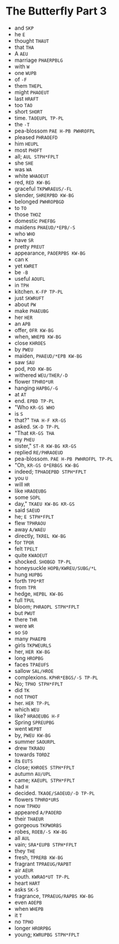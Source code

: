 # The Butterfly Part 3

* and `SKP`
* he `E`
* thought `THAUT`
* that `THA`
* A `AEU`
* marriage `PHAERPBLG`
* with `W`
* one `WUPB`
* of `-F`
* them `THEPL`
* might `PHAOEUT`
* last `HRAFT`
* too `TAO`
* short `SHORT`
* time. `TAOEUPL TP-PL`
* the `-T`
* pea-blossom `PAE H-PB PWHROFPL`
* pleased `PHRAOEFD`
* him `HEUPL`
* most `PHOFT`
* all; `AUL STPH*FPLT`
* she `SHE`
* was `WA`
* white `WHAOEUT`
* red, `RED KW-BG`
* graceful `TKPWRAEUS/-FL`
* slender, `SHRERPBD KW-BG`
* belonged `PWHROPBGD`
* to `TO`
* those `THOZ`
* domestic `PHEFBG`
* maidens `PHAEUD/*EPB/-S`
* who `WHO`
* have `SR`
* pretty `PREUT`
* appearance, `PAOERPBS KW-BG`
* can `K`
* yet `KWRET`
* be `-B`
* useful `AOUFL`
* in `TPH`
* kitchen. `K-FP TP-PL`
* just `SKWRUFT`
* about `PW`
* make `PHAEUBG`
* her `HER`
* an `APB`
* offer, `OFR KW-BG`
* when, `WHEPB KW-BG`
* close `KHROES`
* by `PWEU`
* maiden, `PHAEUD/*EPB KW-BG`
* saw `SAU`
* pod, `POD KW-BG`
* withered `WEU/THER/-D`
* flower `TPHRO*UR`
* hanging `HAPBG/-G`
* at `AT`
* end. `EPBD TP-PL`
* "Who `KR-GS WHO`
* is `S`
* that?" `THA H-F KR-GS`
* asked. `SK-D TP-PL`
* "That `KR-GS THA`
* my `PHEU`
* sister," `ST-R KW-BG KR-GS`
* replied `RE/PHRAOEUD`
* pea-blossom. `PAE H-PB PWHROFPL TP-PL`
* "Oh, `KR-GS O*ERBGS KW-BG`
* indeed; `TPHAOEPBD STPH*FPLT`
* you `U`
* will `HR`
* like `HRAOEUBG`
* some `SOPL`
* day," `TKAEU KW-BG KR-GS`
* said `SAEUD`
* he; `E STPH*FPLT`
* flew `TPHRAOU`
* away `A/WAEU`
* directly, `TKREL KW-BG`
* for `TPOR`
* felt `TPELT`
* quite `KWAOEUT`
* shocked. `SHOBGD TP-PL`
* honeysuckle `HOPB/KWREU/SUBG/*L`
* hung `HUPBG`
* forth `TPO*RT`
* from `TPR`
* hedge, `HEPBL KW-BG`
* full `TPUL`
* bloom; `PHRAOPL STPH*FPLT`
* but `PWUT`
* there `THR`
* were `WR`
* so `SO`
* many `PHAEPB`
* girls `TKPWEURLS`
* her, `HER KW-BG`
* long `HROPBG`
* faces `TPAEUFS`
* sallow `SAL/HROE`
* complexions. `KPHR*EBGS/-S TP-PL`
* No; `TPHO STPH*FPLT`
* did `TK`
* not `TPHOT`
* her. `HER TP-PL`
* which `WEU`
* like? `HRAOEUBG H-F`
* Spring `SPREUPBG`
* went `WEPBT`
* by, `PWEU KW-BG`
* summer `SAOURPL`
* drew `TKRAOU`
* towards `TORDZ`
* its `EUTS`
* close; `KHROES STPH*FPLT`
* autumn `AU/UPL`
* came; `KAEUPL STPH*FPLT`
* had `H`
* decided. `TKAOE/SAOEUD/-D TP-PL`
* flowers `TPHRO*URS`
* now `TPHOU`
* appeared `A/PAOERD`
* their `THAEUR`
* gorgeous `TKPWORBS`
* robes, `ROEB/-S KW-BG`
* all `AUL`
* vain; `SRA*EUPB STPH*FPLT`
* they `THE`
* fresh, `TPRERB KW-BG`
* fragrant `TPRAEUG/RAPBT`
* air `AEUR`
* youth. `KWRAO*UT TP-PL`
* heart `HART`
* asks `SK-S`
* fragrance, `TPRAEUG/RAPBS KW-BG`
* even `AOEPB`
* when `WHEPB`
* it `T`
* no `TPHO`
* longer `HRORPBG`
* young; `KWRUPBG STPH*FPLT`
